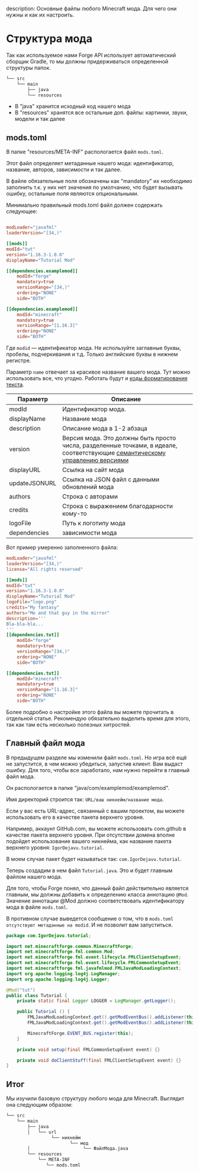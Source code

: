 description: Основные файлы любого Minecraft мода. Для чего они нужны и как их настроить.

# Структура мода

Так как используемое нами Forge API использует автоматический сборщик Gradle, то мы должны придерживаться определенной
структуры папок.

```md
└── src    
    └── main
        ├── java
        └── resources
```

* В "java" хранится исходный код нашего мода
* В "resources" хранятся все остальные доп. файлы: картинки, звуки, модели и так далее

## mods.toml

В папке "resources/META-INF" распологается файл `mods.toml`.

Этот файл определяет метаданные нашего мода: идентификатор, название, авторов, зависимости и так далее.

В файле обязательные поля обозначены как "mandatory" их необходимо заполнить т.к. у них нет значения по умолчанию, что будет вызывать ошибку, остальные поля являются опциональными.

Минимально правильный mods.toml файл должен содержать следующее:

```toml

modLoader="javafml" 
loaderVersion="[34,)"

[[mods]]
modId="tut"
version="1.16.3-1.0.0"
displayName="Tutorial Mod"

[[dependencies.examplemod]] 
    modId="forge" 
    mandatory=true 
    versionRange="[34,)"
    ordering="NONE"
    side="BOTH"

[[dependencies.examplemod]]
    modId="minecraft"
    mandatory=true
    versionRange="[1.16.3]"
    ordering="NONE"
    side="BOTH"

```

Где `modid` — идентификатор мода. Не используйте заглавные буквы, пробелы, подчеркивания и т.д. Только английские буквы
в нижнем регистре.

Параметр `name` отвечает за красивое название вашего мода. Тут можно использовать все, что угодно. Работать будут и [коды
форматирования текста](http://minecraft.gamepedia.com/Formatting_codes).

| Параметр                 | Описание                                                                                                                                                                                                                      |
|--------------------------|-------------------------------------------------------------------------------------------------------------------------------------------------------------------------------------------------------------------------------|
| modId                    | Идентификатор мода.                                                                                                                                                                                                             |
| displayName              | Название мода                                                                                                                                                                                                                 |
| description              | Описание мода в 1-2 абзаца                                                                                                                                                                                                    |
| version                  | Версия мода. Это должны быть просто числа, разделенные точками, в идеале, соответствующие [семантическому управлению версиями](../other/semantic-versionong/index.md)                                                                                                                                                                                                                                                                                                                                                     |
| displayURL               | Ссылка на сайт мода                                                                                                                                                                                                           |
| updateJSONURL            | Ссылка на JSON файл с данными обновлений мода                                                                                                                                                                                 |
| authors                  | Строка с авторами                                                                                                                                                                                                            |
| credits                  | Строка с выражением благодарности кому-то                                                                                                                                                                                     |
| logoFile                 | Путь к логотипу мода                                                                                                                                                                                                          |
| dependencies | зависимости мода                                                                                                                                                                            |

Вот пример умеренно заполненного файла:

```toml
modLoader="javafml" 
loaderVersion="[34,)" 
license="All rights reserved"

[[mods]]
modId="tut"
version="1.16.3-1.0.0"
displayName="Tutorial Mod"
logoFile="logo.png"
credits="My fantasy"
authors="Me and that guy in the mirror"
description='''
Bla-bla-bla...
'''
[[dependencies.tut]]
    modId="forge" 
    mandatory=true 
    versionRange="[34,)" 
    ordering="NONE"
    side="BOTH"

[[dependencies.tut]]
    modId="minecraft"
    mandatory=true
    versionRange="[1.16.3]"
    ordering="NONE"
    side="BOTH"

```

Более подробно о настройке этого файла вы можете прочитать в отдельной статье. Рекомендую обязательно выделить время для этого,
так как там есть несколько полезных хитростей.

## Главный файл мода

В предыдущем разделе мы изменили файл `mods.toml`. Но игра всё ещё не запустится, в чем можно убедиться, запустив
клиент. Вам выдаст ошибку. Для того, чтобы все заработало, нам нужно перейти в главный файл мода.

Он распологается в папке "java/com/examplemod/examplemod".

Имя директорий строится так: `URL/ваш никнейм/название мода`. 

Если у вас есть URL-адрес, связанный с вашим проектом, вы можете использовать его в качестве пакета верхнего уровня. 

Например, аккаунт GitHub.com, вы можете использовать com.github в качестве пакета верхнего уровня. При отсутствии домена вполне подойдет использование вашего никнейма, как название пакета верхнего уровня: `IgorDejavu.tutorial`.

В моем случае пакет будет называться так: `com.IgorDejavu.tutorial`.

Теперь создадим в нем файл `Tutorial.java`. Это и будет главным файлом нашего мода.

Для того, чтобы Forge понял, что данный файл действительно является главным, мы должны добавить к определению класса
аннотацию `@Mod`. Значение аннотации @Mod должно соответствовать идентификатору мода в файле `mods.toml`.

В противном случае выведется сообщение о том, что в `mods.toml отсутствуют метаданные на modid`. И не позволит вам запуститься.

```java
package com.IgorDejavu.tutorial;

import net.minecraftforge.common.MinecraftForge;
import net.minecraftforge.fml.common.Mod;
import net.minecraftforge.fml.event.lifecycle.FMLClientSetupEvent;
import net.minecraftforge.fml.event.lifecycle.FMLCommonSetupEvent;
import net.minecraftforge.fml.javafmlmod.FMLJavaModLoadingContext;
import org.apache.logging.log4j.LogManager;
import org.apache.logging.log4j.Logger;

@Mod("tut")
public class Tutorial {
	private static final Logger LOGGER = LogManager.getLogger();

	public Tutorial () {
		FMLJavaModLoadingContext.get().getModEventBus().addListener(this::setup);
		FMLJavaModLoadingContext.get().getModEventBus().addListener(this::doClientStuff);

		MinecraftForge.EVENT_BUS.register(this);
	}

	private void setup(final FMLCommonSetupEvent event) {}

	private void doClientStuff(final FMLClientSetupEvent event) {}
}
```

## Итог

Мы изучили базовую структуру любого мода для Minecraft. Выглядит она следующим образом:

```md
└── src    
    └── main
        ├── java
        │   └── url
                 └── никнейм
                        └── мод
        │                    └── ФайлМода.java
        └── resources
            └── META-INF
               └── mods.toml
```